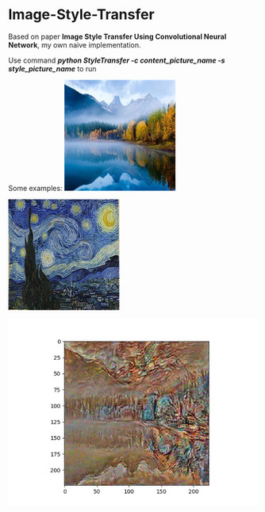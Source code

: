 # Image-Style-Transfer
Based on paper **Image Style Transfer Using Convolutional Neural Network**, my own naive implementation.

Use command ***python StyleTransfer -c content_picture_name -s style_picture_name*** to run 

Some examples:
![Loading Failed](content0.jpg)

![Loading Failed](style0.jpg)

![Loading Failed](generate.jpg)
